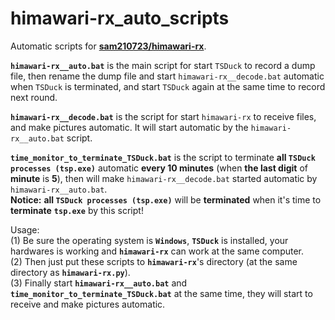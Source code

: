 # himawari-rx_auto_scripts
Automatic scripts for [**sam210723/himawari-rx**](https://github.com/sam210723/himawari-rx).

**``himawari-rx__auto.bat``** is the main script for start ``TSDuck`` to record a dump file, then rename the dump file and start ``himawari-rx__decode.bat`` automatic when ``TSDuck`` is terminated, and start ``TSDuck`` again at the same time to record next round.

**``himawari-rx__decode.bat``** is the script for start ``himawari-rx`` to receive files, and make pictures automatic. It will start automatic by the ``himawari-rx__auto.bat`` script.

**``time_monitor_to_terminate_TSDuck.bat``** is the script to terminate **all ``TSDuck processes (tsp.exe)``** automatic **every 10 minutes** (when **the last digit** of **minute** is **5**), then will make ``himawari-rx__decode.bat`` started automatic by ``himawari-rx__auto.bat``. <br>
**Notice:** **all ``TSDuck processes (tsp.exe)``** will be **terminated** when it's time to **terminate** **``tsp.exe``** by this script!


Usage: <br>
(1) Be sure the operating system is **``Windows``**, **``TSDuck``** is installed, your hardwares is working and **``himawari-rx``** can work at the same computer. <br>
(2) Then just put these scripts to **``himawari-rx``**'s directory (at the same directory as **``himawari-rx.py``**). <br>
(3) Finally start **``himawari-rx__auto.bat``** and **``time_monitor_to_terminate_TSDuck.bat``** at the same time, they will start to receive and make pictures automatic.
